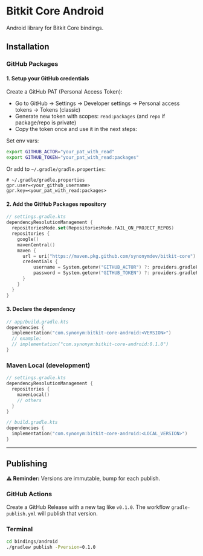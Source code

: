 # Bitkit Core Android

Android library for Bitkit Core bindings.

## Installation

### GitHub Packages

#### 1. Setup your GitHub credentials

Create a GitHub PAT (Personal Access Token):
- Go to GitHub → Settings → Developer settings → Personal access tokens → Tokens (classic)
- Generate new token with scopes: `read:packages` (and `repo` if package/repo is private)
- Copy the token once and use it in the next steps:

Set env vars:
```sh
export GITHUB_ACTOR="your_pat_with_read"
export GITHUB_TOKEN="your_pat_with_read:packages"
```

Or add to `~/.gradle/gradle.properties`:
```properties
# ~/.gradle/gradle.properties
gpr.user=<your_github_username>
gpr.key=<your_pat_with_read:packages>
```

#### 2. Add the GitHub Packages repository

```kotlin
// settings.gradle.kts
dependencyResolutionManagement {
  repositoriesMode.set(RepositoriesMode.FAIL_ON_PROJECT_REPOS)
  repositories {
    google()
    mavenCentral()
    maven {
      url = uri("https://maven.pkg.github.com/synonymdev/bitkit-core")
      credentials {
          username = System.getenv("GITHUB_ACTOR") ?: providers.gradleProperty("gpr.user").orNull
          password = System.getenv("GITHUB_TOKEN") ?: providers.gradleProperty("gpr.key").orNull
      }
    }
  }
}
```

#### 3. Declare the dependency

```kotlin
// app/build.gradle.kts
dependencies {
  implementation("com.synonym:bitkit-core-android:<VERSION>")
  // example:
  // implementation("com.synonym:bitkit-core-android:0.1.0")
}
```
### Maven Local (development)

```kotlin
// settings.gradle.kts
dependencyResolutionManagement {
  repositories {
    mavenLocal()
    // others
  }
}

// build.gradle.kts
dependencies {
  implementation("com.synonym:bitkit-core-android:<LOCAL_VERSION>")
}
```

---

## Publishing

**⚠️ Reminder:** Versions are immutable, bump for each publish.

### GitHub Actions

Create a GitHub Release with a new tag like `v0.1.0`. The workflow `gradle-publish.yml` will publish that version.

### Terminal

```sh
cd bindings/android
./gradlew publish -Pversion=0.1.0
```
